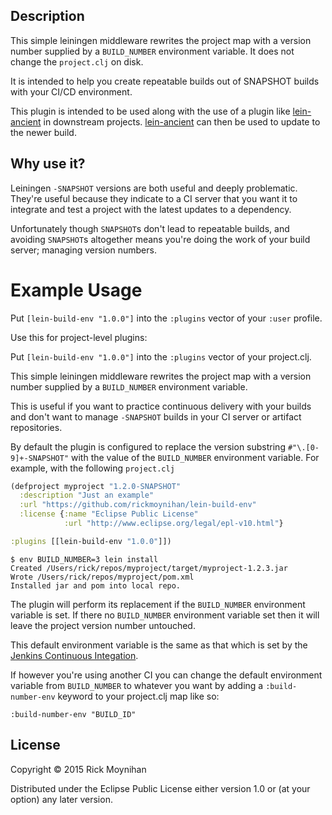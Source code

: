 ## Description

This simple leiningen middleware rewrites the project map with a version number
supplied by a `BUILD_NUMBER` environment variable.  It does not change the
`project.clj` on disk.

It is intended to help you create repeatable builds out of SNAPSHOT builds with
your CI/CD environment.

This plugin is intended to be used along with the use of a plugin like
[lein-ancient](https://github.com/xsc/lein-ancient) in downstream projects.
[lein-ancient](https://github.com/xsc/lein-ancient) can then be used to update
to the newer build.

## Why use it?

Leiningen `-SNAPSHOT` versions are both useful and deeply problematic.  They're
useful because they indicate to a CI server that you want it to integrate and
test a project with the latest updates to a dependency.

Unfortunately though `SNAPSHOT`s don't lead to repeatable builds, and avoiding
`SNAPSHOT`s altogether means you're doing the work of your build server;
managing version numbers.

# Example Usage

Put `[lein-build-env "1.0.0"]` into the `:plugins` vector of your `:user`
profile.

Use this for project-level plugins:

Put `[lein-build-env "1.0.0"]` into the `:plugins` vector of your project.clj.

This simple leiningen middleware rewrites the project map with a version number
supplied by a `BUILD_NUMBER` environment variable.

This is useful if you want to practice continuous delivery with your builds and
don't want to manage `-SNAPSHOT` builds in your CI server or artifact
repositories.

By default the plugin is configured to replace the version substring
`#"\.[0-9]+-SNAPSHOT"` with the value of the `BUILD_NUMBER` environment
variable.  For example, with the following `project.clj`

````clojure
(defproject myproject "1.2.0-SNAPSHOT"
  :description "Just an example"
  :url "https://github.com/rickmoynihan/lein-build-env"
  :license {:name "Eclipse Public License"
            :url "http://www.eclipse.org/legal/epl-v10.html"}

:plugins [[lein-build-env "1.0.0"]])
````

````
$ env BUILD_NUMBER=3 lein install
Created /Users/rick/repos/myproject/target/myproject-1.2.3.jar
Wrote /Users/rick/repos/myproject/pom.xml
Installed jar and pom into local repo.
````

The plugin will perform its replacement if the `BUILD_NUMBER` environment
variable is set.  If there no `BUILD_NUMBER` environment variable set then it
will leave the project version number untouched.

This default environment variable is the same as that which is set by the
[Jenkins Continuous Integation](http://jenkins-ci.org/).

If however you're using another CI you can change the default environment
variable from `BUILD_NUMBER` to whatever you want by adding a
`:build-number-env` keyword to your project.clj map like so:

````
:build-number-env "BUILD_ID"
````

## License

Copyright © 2015 Rick Moynihan

Distributed under the Eclipse Public License either version 1.0 or (at
your option) any later version.

